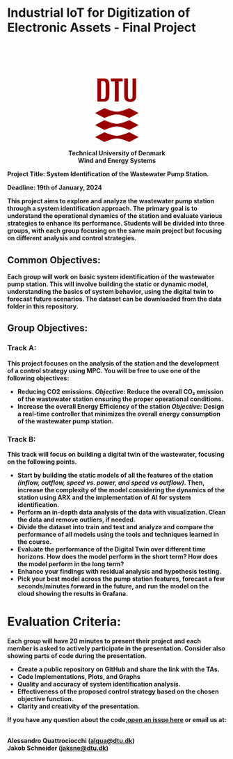 # Industrial IoT for Digitization of Electronic Assets - Final Project

<p style="margin-top: 100px; margin-bottom: 20px;"></p>

<p align="center">
<img src="../Module 0/imgs/dtu_logo.png" width="100"/>
</p>
<p align="center">
 <b>
Technical University of Denmark <br />
Wind and Energy Systems<b> <br />
</p>

**Project Title:** System Identification of the Wastewater Pump Station.

**Deadline:** 19th of January, 2024

This project aims to explore and analyze the wastewater pump station through a system identification approach. The primary goal is to understand the operational dynamics of the station and evaluate various strategies to enhance its performance. Students will be divided into three groups, with each group focusing on the same main project but focusing on different analysis and control strategies.

## Common Objectives:

Each group will work on basic system identification of the wastewater pump station. This will involve building the static or dynamic model, understanding the basics of system behavior, using the digital twin to forecast future scenarios.
The dataset can be downloaded from the data folder in this repository.

## Group Objectives:
### Track A:

This project focuses on the analysis of the station and the development of a control strategy using MPC. You will be free to use one of the following objectives:

- **Reducing CO2 emissions.**
  *Objective*: Reduce the overall CO₂ emission of the wastewater station ensuring the proper operational conditions.
- **Increase the overall Energy Efficiency of the station**
  *Objective*: Design a real-time controller that minimizes the overall energy consumption of the wastewater pump station.



### Track B:

This track will focus on building a digital twin of the wastewater, focusing on the following points.


- Start by building the static models of all the features of the station *(inflow, outflow, speed vs. power, and speed vs outflow)*. Then, increase the complexity of the model considering the dynamics of the station using ARX and the implementation of AI for system identification.
- Perform an in-depth data analysis of the data with visualization. Clean the data and remove outliers, if needed.
- Divide the dataset into train and test and analyze and compare the performance of all models using the tools and techniques learned in the course.
- Evaluate the performance of the Digital Twin over different time horizons. How does the model perform in the short term? How does the model perform in the long term?
- Enhance your findings with residual analysis and hypothesis testing.
- Pick your best model across the pump station features, forecast a few seconds/minutes forward in the future, and run the model on the cloud showing the results in Grafana.

# Evaluation Criteria:
Each group will have 20 minutes to present their project and each member is asked to actively participate in the presentation. Consider also showing parts of code during the presentation. 

- Create a public repository on GitHub and share the link with the TAs.
- Code Implementations, Plots, and Graphs
- Quality and accuracy of system identification analysis.
- Effectiveness of the proposed control strategy based on the chosen objective function.
- Clarity and creativity of the presentation.


If you have any question about the code,<ins>open an issue here</ins>  or email us at: 
<p align="left">
 <br />
 <b>Alessandro Quattrociocchi (<a href="mailto:alqua@dtu.dk">alqua@dtu.dk</a>)
<br />
 <b>Jakob Schneider (<a href="mailto:jaksne@dtu.dk">jaksne@dtu.dk</a>)
<br />
</p>
